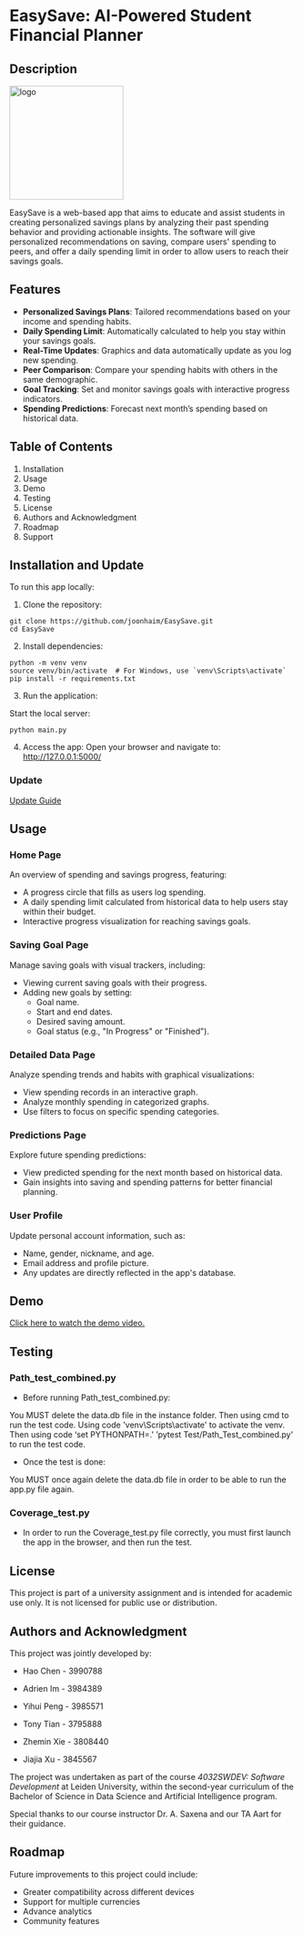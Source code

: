 # EasySave: AI-Powered Student Financial Planner


## Description
<img src="https://github.com/user-attachments/assets/753b9e4d-e746-426a-b02d-6ac46a35e17c" width="200" alt="logo" />


EasySave is a web-based app that aims to educate and assist students in creating personalized savings plans by analyzing their past spending behavior and providing actionable insights. The software will give personalized recommendations on saving, compare users' spending to peers, and offer a daily spending limit in order to allow users to reach their savings goals.

## Features
- **Personalized Savings Plans**: Tailored recommendations based on your income and spending habits.
- **Daily Spending Limit**: Automatically calculated to help you stay within your savings goals.
- **Real-Time Updates**: Graphics and data automatically update as you log new spending.
- **Peer Comparison**: Compare your spending habits with others in the same demographic.
- **Goal Tracking**: Set and monitor savings goals with interactive progress indicators.
- **Spending Predictions**: Forecast next month’s spending based on historical data.


## Table of Contents

1. Installation
2. Usage
3. Demo
4. Testing
5. License
6. Authors and Acknowledgment
7. Roadmap
8. Support

## Installation and Update
To run this app locally:

1. Clone the repository:

```
git clone https://github.com/joonhaim/EasySave.git
cd EasySave
```

2. Install dependencies:

```
python -m venv venv
source venv/bin/activate  # For Windows, use `venv\Scripts\activate`
pip install -r requirements.txt
```

3. Run the application:

Start the local server:
```
python main.py
```

4. Access the app:
Open your browser and navigate to:
http://127.0.0.1:5000/

### Update
[Update Guide](update.md)

## Usage

### Home Page  
An overview of spending and savings progress, featuring:  
- A progress circle that fills as users log spending.  
- A daily spending limit calculated from historical data to help users stay within their budget.  
- Interactive progress visualization for reaching savings goals.  

### Saving Goal Page  
Manage saving goals with visual trackers, including:  
- Viewing current saving goals with their progress.  
- Adding new goals by setting:  
  - Goal name.  
  - Start and end dates.  
  - Desired saving amount.  
  - Goal status (e.g., "In Progress" or "Finished").  

### Detailed Data Page  
Analyze spending trends and habits with graphical visualizations:  
- View spending records in an interactive graph.  
- Analyze monthly spending in categorized graphs.  
- Use filters to focus on specific spending categories.  


### Predictions Page  
Explore future spending predictions:  
- View predicted spending for the next month based on historical data.  
- Gain insights into saving and spending patterns for better financial planning.  

### User Profile  
Update personal account information, such as:  
- Name, gender, nickname, and age.  
- Email address and profile picture.  
- Any updates are directly reflected in the app's database.  


## Demo

[Click here to watch the demo video.](https://leidenuniv1-my.sharepoint.com/:v:/g/personal/s3990788_vuw_leidenuniv_nl/EWQqtigp00xGjRqCbi2F1q8B63BJgNNwN9CLoWdJs7FKsg?e=0y7rta)

## Testing

### Path_test_combined.py

- Before running Path_test_combined.py:

You MUST delete the data.db file in the instance folder. Then using cmd to run the test code. Using code 'venv\Scripts\activate' to activate the venv. Then using code ‘set PYTHONPATH=.' ’pytest Test/Path_Test_combined.py' to run the test code.

- Once the test is done: 

You MUST once again delete the data.db file in order to be able to run the app.py file again.

### Coverage_test.py

- In order to run the Coverage_test.py file correctly, you must first launch the app in the browser, and then run the test.

## License 
This project is part of a university assignment and is intended for academic use only. It is not licensed for public use or distribution.

## Authors and Acknowledgment
This project was jointly developed by: 

- Hao Chen - 3990788

- Adrien Im - 3984389

- Yihui Peng - 3985571

- Tony Tian - 3795888

- Zhemin Xie - 3808440

- Jiajia Xu - 3845567

The project was undertaken as part of the course *4032SWDEV: Software Development* at Leiden University, 
within the second-year curriculum of the Bachelor of Science in Data Science and Artificial Intelligence program.

Special thanks to our course instructor Dr. A. Saxena and our TA Aart for their guidance.

## Roadmap
Future improvements to this project could include:
- Greater compatibility across different devices
- Support for multiple currencies
- Advance analytics
- Community features
